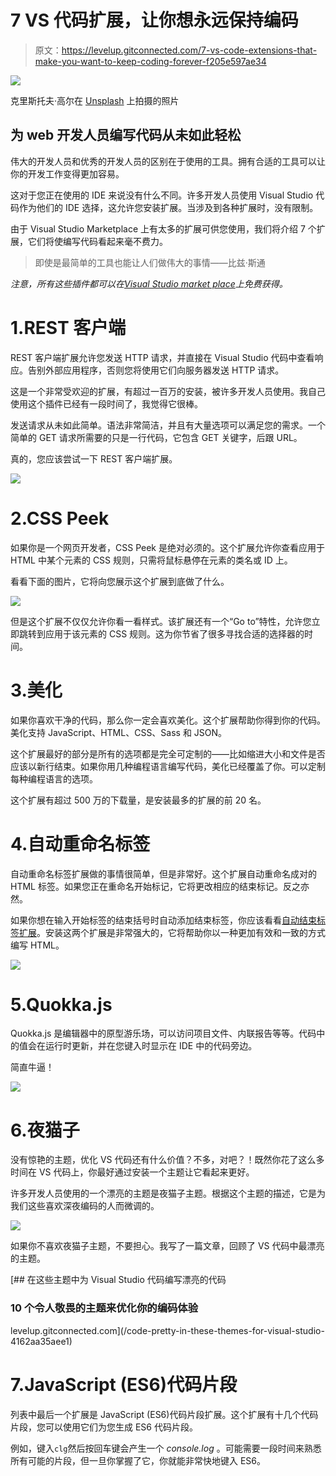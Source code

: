 # 7 VS 代码扩展，让你想永远保持编码

> 原文：<https://levelup.gitconnected.com/7-vs-code-extensions-that-make-you-want-to-keep-coding-forever-f205e597ae34>

![](img/529455c70dcf57c576222a6e4df536ef.png)

克里斯托夫·高尔在 [Unsplash](https://unsplash.com?utm_source=medium&utm_medium=referral) 上拍摄的照片

## 为 web 开发人员编写代码从未如此轻松

伟大的开发人员和优秀的开发人员的区别在于使用的工具。拥有合适的工具可以让你的开发工作变得更加容易。

这对于您正在使用的 IDE 来说没有什么不同。许多开发人员使用 Visual Studio 代码作为他们的 IDE 选择，这允许您安装扩展。当涉及到各种扩展时，没有限制。

由于 Visual Studio Marketplace 上有太多的扩展可供您使用，我们将介绍 7 个扩展，它们将使编写代码看起来毫不费力。

> 即使是最简单的工具也能让人们做伟大的事情——比兹·斯通

*注意，所有这些插件都可以在*[*Visual Studio market place*](https://marketplace.visualstudio.com/)*上免费获得。*

# 1.REST 客户端

REST 客户端扩展允许您发送 HTTP 请求，并直接在 Visual Studio 代码中查看响应。告别外部应用程序，否则您将使用它们向服务器发送 HTTP 请求。

这是一个非常受欢迎的扩展，有超过一百万的安装，被许多开发人员使用。我自己使用这个插件已经有一段时间了，我觉得它很棒。

发送请求从未如此简单。语法非常简洁，并且有大量选项可以满足您的需求。一个简单的 GET 请求所需要的只是一行代码，它包含 GET 关键字，后跟 URL。

真的，您应该尝试一下 REST 客户端扩展。

![](img/68d52afe12e9e40a59e196182b7fb969.png)

# 2.CSS Peek

如果你是一个网页开发者，CSS Peek 是绝对必须的。这个扩展允许你查看应用于 HTML 中某个元素的 CSS 规则，只需将鼠标悬停在元素的类名或 ID 上。

看看下面的图片，它将向您展示这个扩展到底做了什么。

![](img/209fb6c92c1f2558cb2b9b06bf30594c.png)

但是这个扩展不仅仅允许你看一看样式。该扩展还有一个“Go to”特性，允许您立即跳转到应用于该元素的 CSS 规则。这为你节省了很多寻找合适的选择器的时间。

# 3.美化

如果你喜欢干净的代码，那么你一定会喜欢美化。这个扩展帮助你得到你的代码。美化支持 JavaScript、HTML、CSS、Sass 和 JSON。

这个扩展最好的部分是所有的选项都是完全可定制的——比如缩进大小和文件是否应该以新行结束。如果你用几种编程语言编写代码，美化已经覆盖了你。可以定制每种编程语言的选项。

这个扩展有超过 500 万的下载量，是安装最多的扩展的前 20 名。

# 4.自动重命名标签

自动重命名标签扩展做的事情很简单，但是非常好。这个扩展自动重命名成对的 HTML 标签。如果您正在重命名开始标记，它将更改相应的结束标记。反之亦然。

如果你想在输入开始标签的结束括号时自动添加结束标签，你应该看看[自动结束标签扩展](http://marketplace.visualstudio.com/items?itemName=formulahendry.auto-close-tag)。安装这两个扩展是非常强大的，它将帮助你以一种更加有效和一致的方式编写 HTML。

![](img/528b743486043fed01b0349163df9a3b.png)

# 5.Quokka.js

Quokka.js 是编辑器中的原型游乐场，可以访问项目文件、内联报告等等。代码中的值会在运行时更新，并在您键入时显示在 IDE 中的代码旁边。

简直牛逼！

![](img/f8da5dc0dfdd870fc4cefb772c3ec21a.png)

# 6.夜猫子

没有惊艳的主题，优化 VS 代码还有什么价值？不多，对吧？！既然你花了这么多时间在 VS 代码上，你最好通过安装一个主题让它看起来更好。

许多开发人员使用的一个漂亮的主题是夜猫子主题。根据这个主题的描述，它是为我们这些喜欢深夜编码的人而微调的。

![](img/1314820c4f7fbe6faf9ccde830252de0.png)

如果你不喜欢夜猫子主题，不要担心。我写了一篇文章，回顾了 VS 代码中最漂亮的主题。

[](/code-pretty-in-these-themes-for-visual-studio-4162aa35aee1) [## 在这些主题中为 Visual Studio 代码编写漂亮的代码

### 10 个令人敬畏的主题来优化你的编码体验

levelup.gitconnected.com](/code-pretty-in-these-themes-for-visual-studio-4162aa35aee1) 

# 7.JavaScript (ES6)代码片段

列表中最后一个扩展是 JavaScript (ES6)代码片段扩展。这个扩展有十几个代码片段，您可以使用它们为您生成 ES6 代码片段。

例如，键入`clg`然后按回车键会产生一个 *console.log* 。可能需要一段时间来熟悉所有可能的片段，但一旦你掌握了它，你就能非常快地键入 ES6。